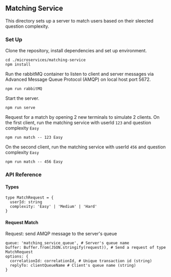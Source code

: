 ## Matching Service

This directory sets up a server to match users based on their sleected question complexity.

### Set Up
Clone the repository, install dependencies and set up environment.
```
cd ./microservices/matching-service
npm install
```

Run the rabbitMQ container to listen to client and server messages via Advanced Message Queue Protocol (AMQP) on local host port 5672.
```
npm run rabbitMQ
```

Start the server.
```
npm run serve
```

Request for a match by opening 2 new terminals to simulate 2 clients.
On the first client, run the matching service with userId `123` and question complexity `Easy`
```
npm run match -- 123 Easy
```

On the second client, run the matching service with userId `456` and question complexity `Easy`
```
npm run match -- 456 Easy
```

### API Reference

#### Types

```
type MatchRequest = {
  userId: string
  complexity: 'Easy' | 'Medium' | 'Hard'
}
```

#### Request Match

Request: send AMQP message to the server's queue
```
queue: 'matching_service_queue', # Server's queue name
buffer: Buffer.from(JSON.stringify(request)), # Send a request of type MatchRequest
options: {
  correlationId: correlationId, # Unique transaction id (string) 
  replyTo: clientQueueName # Client's queue name (string)
}
```
